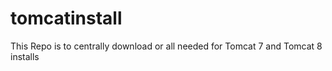 # tomcatinstall
This Repo is to centrally download or all needed for Tomcat 7 and Tomcat 8 installs
